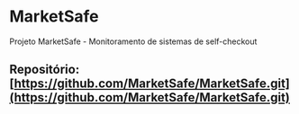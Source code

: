 # MarketSafe
Projeto MarketSafe - Monitoramento de sistemas de self-checkout

## Repositório: [https://github.com/MarketSafe/MarketSafe.git](https://github.com/MarketSafe/MarketSafe.git)
